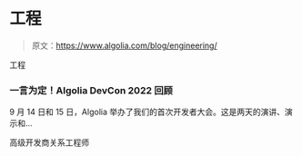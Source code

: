 # 工程

> 原文：<https://www.algolia.com/blog/engineering/>

工程

### 一言为定！Algolia DevCon 2022 回顾

9 月 14 日和 15 日，Algolia 举办了我们的首次开发者大会。这是两天的演讲、演示和...

高级开发商关系工程师